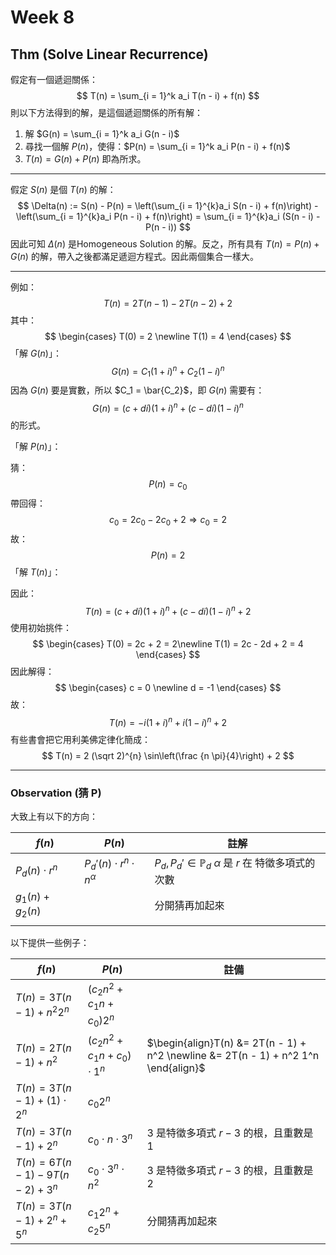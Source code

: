 # Week 8

## Thm (Solve Linear Recurrence)

假定有一個遞迴關係：
$$
T(n) = \sum_{i = 1}^k a_i T(n - i) + f(n)
$$
則以下方法得到的解，是這個遞迴關係的所有解：

1. 解 $G(n) = \sum_{i = 1}^k a_i G(n - i)$
2. 尋找一個解 $P(n)$，使得：$P(n) = \sum_{i = 1}^k a_i P(n - i) + f(n)$
3. $T(n) = G(n) + P(n)$ 即為所求。 

---

假定 $S(n)$ 是個 $T(n)$ 的解：
$$
\Delta(n) := S(n) - P(n) = \left(\sum_{i = 1}^{k}a_i S(n - i) + f(n)\right) - \left(\sum_{i = 1}^{k}a_i P(n - i) + f(n)\right) = \sum_{i = 1}^{k}a_i (S(n - i) - P(n - i))
$$
因此可知 $\Delta(n)$ 是Homogeneous Solution 的解。反之，所有具有 $T(n) = P(n) + G(n)$ 的解，帶入之後都滿足遞迴方程式。因此兩個集合一樣大。

---

例如：
$$
T(n) = 2T(n - 1) - 2 T(n - 2) + 2
$$
其中：
$$
\begin{cases}
T(0) = 2 \newline
 T(1) = 4
 \end{cases}
$$
「解 $G(n)$」：
$$
G(n) = C_1 (1 + i)^{n} + C_2 (1 - i)^{n}
$$
因為 $G(n)$ 要是實數，所以 $C_1 = \bar{C_2}$，即 $G(n)$ 需要有：
$$
G(n) = (c  +di) (1 + i)^{n} + (c - di)(1 - i)^{n}
$$
的形式。

「解 $P(n)$」：

猜：
$$
P(n) = c_0
$$
帶回得：
$$
c_0 = 2c_0 - 2c_0 + 2 \Rightarrow c_0 = 2
$$
故：
$$
P(n) = 2
$$
「解 $T(n)$」：

因此：
$$
T(n) = (c + di)(1 + i)^n + (c - di)(1 - i)^n + 2
$$
使用初始挑件：
$$
\begin{cases}
T(0) = 2c + 2 = 2\newline
T(1) = 2c - 2d + 2 = 4
\end{cases}
$$
因此解得：
$$
\begin{cases}
c = 0 \newline
d = -1
\end{cases}
$$
故：
$$
T(n) = -i(1 + i)^n + i (1 - i)^n + 2
$$
有些書會把它用利美佛定律化簡成：
$$
T(n) = 2 (\sqrt 2)^{n} \sin\left(\frac {n \pi}{4}\right) + 2
$$

---

### Observation (猜 P)

大致上有以下的方向：

| $f(n)$              | $P(n)$                               | 註解                                                         |
| ------------------- | ------------------------------------ | ------------------------------------------------------------ |
| $P_d (n) \cdot r^n$ | $P_d'(n) \cdot r^n \cdot n^{\alpha}$ | $P_d, P_d' \in \mathbb P_d$ $\alpha$ 是 $r$ 在 特徵多項式的次數 |
| $g_1(n) + g_2(n)$   |                                      | 分開猜再加起來                                               |
|                     |                                      |                                                              |

以下提供一些例子：

| $f(n)$                               | $P(n)$                            | 註備  |
| ------------------------------------ | --------------------------------- | -------|
| $T(n) = 3T(n - 1) + n^2 2^n$         | $(c_2 n^2 + c_1n + c_0)2^n$       |        |
| $T(n) = 2T(n - 1) + n^2$             | $(c_2n^2 + c_1n + c_0) \cdot 1^n$ | $\begin{align}T(n) &= 2T(n - 1) + n^2 \newline &= 2T(n - 1) + n^2 1^n \end{align}$ |
| $T(n) = 3T(n - 1) + (1) \cdot 2^{n}$ | $c_0 2^n$                         ||
| $T(n) = 3 T(n - 1) + 2^n$            | $c_0 \cdot n \cdot 3^n$           | $3$ 是特徵多項式 $r - 3$ 的根，且重數是 1                    |
| $T(n) = 6T(n - 1) - 9T(n - 2) + 3^n$ | $c_0 \cdot 3^n \cdot n^2$         | $3$ 是特徵多項式 $r - 3$ 的根，且重數是 2                    |
| $T(n) = 3T(n - 1) + 2^n + 5^n$       | $c_1 2^n + c_2 5^n$               | 分開猜再加起來|



